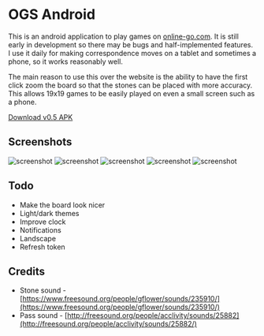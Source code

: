 OGS Android
===========

This is an android application to play games on
[online-go.com](online-go.com). It is still early in development so there may
be bugs and half-implemented features. I use it daily for making
correspondence moves on a tablet and sometimes a phone, so it works reasonably
well.

The main reason to use this over the website is the ability to have the first
click zoom the board so that the stones can be placed with more accuracy. This
allows 19x19 games to be easily played on even a small screen such as a phone.

[Download v0.5 APK](https://github.com/nathanj/ogsdroid/releases/download/v0.5/ogsdroid-0.5.apk)

Screenshots
-----------

![screenshot](https://raw.githubusercontent.com/nathanj/ogsdroid/master/screenshots/1.png "Your Games")
![screenshot](https://raw.githubusercontent.com/nathanj/ogsdroid/master/screenshots/2.png "Find a Game")
![screenshot](https://raw.githubusercontent.com/nathanj/ogsdroid/master/screenshots/5.png "Create a Game")
![screenshot](https://raw.githubusercontent.com/nathanj/ogsdroid/master/screenshots/3.png "The Game")
![screenshot](https://raw.githubusercontent.com/nathanj/ogsdroid/master/screenshots/4.png "Stone Removal")


Todo
----

  * Make the board look nicer
  * Light/dark themes
  * Improve clock
  * Notifications
  * Landscape
  * Refresh token

Credits
-------

  * Stone sound - [https://www.freesound.org/people/gflower/sounds/235910/](https://www.freesound.org/people/gflower/sounds/235910/)
  * Pass sound - [http://freesound.org/people/acclivity/sounds/25882](http://freesound.org/people/acclivity/sounds/25882/)
